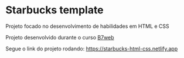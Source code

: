 # Starbucks template

Projeto focado no desenvolvimento de habilidades em HTML e CSS

Projeto desenvolvido durante o curso [B7web](https://b7web.com.br/fullstack/)

Segue o link do projeto rodando: https://starbucks-html-css.netlify.app

